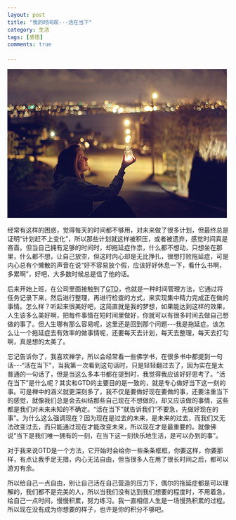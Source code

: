 ```yaml
---
layout: post  
title: "我的时间观---活在当下"  
category: 生活  
tags: [感悟]  
comments: true 

---
```


![图片](/images/p2014_3_24.jpg)

经常有这样的困惑，觉得每天的时间都不够用，对未来做了很多计划，但最终总是证明“计划赶不上变化”，所以那些计划就这样被积压，或者被遗弃，感觉时间真是吝啬。但当自己拥有足够的时间时，却拖延症作祟，什么都不想动，只想坐在那里，什么都不想，让自己放空，但这时内心却是无比挣扎，很想打败拖延症，可是内心总有个懒散的声音在说“好不容易放个假，应该好好休息一下，看什么书啊，多累啊”，好吧，大多数时候总是信了他的话。

后来开始上班，在公司里面接触到了[GTD](http://zh.wikipedia.org/wiki/GTD)，也就是一种时间管理方法，它通过将任务记录下来，然后进行整理，再进行检查的方式，来实现集中精力完成正在做的事情。怎么样？听起来很美好吧，这简直就是我的梦想，如果能达到这样的效果，人生该多么美好啊，把每件事情在短时间里做好，你就可以有很多时间去做自己想做的事了。但人生哪有那么容易呢，这里还是回到那个问题---我是拖延症。该怎么让一个拖延症去有效率的做事情呢，还要每天去计划，每天去整理，每天去打勾啊，真是想的太美了。

忘记告诉你了，我喜欢禅学，所以会经常看一些佛学书，在很多书中都提到一句话---“活在当下”，当我第一次看到这句话时，只是轻轻翻过去了，因为实在是太普通的一句话了，但是当这么多本书都在提到时，我觉得我应该好好思考了。“活在当下”是什么呢？其实和GTD的主要目的是一致的，就是专心做好当下这一刻的事。可是禅中的涵义就更深刻多了，我不仅是要做好现在要做的事，还要注重当下的感觉，就像我们总是会去纠结那些自己现在不想做的，却又应该做的事情，这些都是我们对未来未知的不确定。“活在当下”就告诉我们“不要急，先做好现在的事”。为什么这么强调现在？因为现在是过去的未来，是未来的过去，而我们又无法改变过去，而只能通过现在才能改变未来，所以现在才是最重要的。就像佛说“当下是我们唯一拥有的一刻，在当下这一刻快乐地生活，是可以办到的事”。

对于我来说GTD是一个方法，它开始时会给你一些条条框框，你要这样，你要那样，有点让我手足无措，内心无法自由，但当很多人在用了很长时间之后，都可以游刃有余。

所以给自己一点自由，别让自己活在自己营造的压力下，偶尔的拖延症都是可以理解的，我们都不是完美的人，所以当我们没有达到我们想要的程度时，不用着急，给自己一点时间，慢慢积累，努力练习。我一直相信人生是一场慢热积累的过程。所以现在没有成为你想要的样子，也许是你的积分不够吧。

